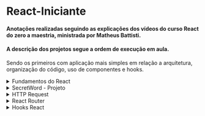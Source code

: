 # React-Iniciante

#### Anotações realizadas seguindo as explicações dos vídeos do curso React do zero a maestria,  ministrada por Matheus Battisti.

#### A descrição dos projetos segue a ordem de execução em aula.
Sendo os primeiros com aplicação mais simples em relação a arquitetura, organização do código, uso de componentes e hooks.

<details>
  <summary>Fundamentos do React</summary>
  
#### Node.Js 
- e uma biblioteca, runtime de javScript, utilizada por um compilador durante a execução do programa, éconstruida em V8 da Google.
  - Temos um código JavaScript rodando em C++ para garantir alta performance.
  - Download Node : nodejs.org
  - Verificar versão do node, digitar no cmd: node -v

#### NPM 
- é um gerenciador de pacotes Node, permite utilizar bibliotecas de terceiros, e também é utilizado par executar determinados scripts no programa.
  - os módulos externos ficam na pasta node-modules, Ela deve ser descartável, a cada instalação do projeto baixamos todos os pacotes novamente.
  - O npm vem junto com o Node.
  - Verificar versão do npm, digitar no cmd: npm -v


Terminal Powershell é melhor que o cmd.

#### Modo comum de criar um proje em react:
      npx create-react-app nomedaaplicação

#### Modo mais atual de criar o projeto utilizando vite, o projeto é criado de forma mais rápida:
     npm create vite@latest
 - selecionar nome do projeto
- selecionar o framework (no caso escolher react)
- selecionar a variant - JavScript ou TypeScript
- entrar na pasta no projeto que foi criada e rodar:
  - npm install ou npm i

#### Para rodar com vite:
     npm run dev

Extensão VS Code:
ES7 + React/Redux/React-Native
__________________________________________________________________________________

### Fundamentos do React

* Components
  - CamelCase
  - para importar colocar em forma de tag <Component/>

* Events (button, onClick)
  - Temos acesso ao argumento especial chamado events ou e. são os dados que o evento contém, se passar ele no log é possível ver tudo que o evento possui.

* Funções no evento
  - é possível passar a função criandoo uma () =>, porém não é recomendado criar uma função de bloco (função com mais de uma linha) nesse caso é melhor criar a função e chama-lano onclick.

* Imagem
  - Na pasta public manter as imagens que não possuem previsão de mudança, como logo, favicon
  - Na pasta assets as imagens que estão dentro do arquivo e poderão sofrer mudanças.

* Hooks
  - Todos os hooks começam com use
  - podemos criar nossos hooks, isso se chama custom hook
  - precisam ser importados
  - Hooks guarda ou alteram o estado de um dado


* Renderizar listas
  - map ex: <div>
	 <ul>
	  {list.map((item) => (
	    <li>{item}</li>))}
	 </ul>
	</div>

o list foi inicializado com useState contendo um array de nomes
ex: const [list] = useState(["Juliana", "Claudia", "Priscila"])


* Propriedade Key
  - o react precisa de uma chave única para cada um dos itens listados, isso ajuda a renderizar os componentes.
  - Podemos usar o id ou o index, mas o ideal é utilizar o id, em ultimo caso se usa o idex.
  - map ex com index: <div>
	 <ul>
	  {list.map((item,i) => (
	    <li key={i}>{item}</li>))}
	 </ul>
	</div>

* Previous State
  - permite pegar o dado ems eu valor original dentro de um set de dado
  - usado paramodificar listas, pois temoso valor antigo e transformamos em um valor novo
  - o primeiro argumento de um set sempre será o previous state
  - para chamar colocar prev+nome do state
  - ex: prevList

* Renderização condicional
  - é quando imprimimos uma parte do template baseado em uma condição
  - usa if para checar
  - ex: em caso de usuario autenticado/não autenticado

* If/Else
  - utilizar ternário
  - condição ? bloco1 : bloco2

* Props
  - passar valores de um componente pai para um componente filho
  - muito útil quando os dados são carregados via banco de dados.
  - as props vem em um objeto no argumento da função do componente.
  - eu dou um nome para propriedade que eu vou enviar e depois igualo ela o valor
  - ex: nome={nome}.
    - o primeiro campo é o nome que dou para a propriedade, não importa o nome que vou dar, poderia ser bola={nome}.
    - o segundo campo é o valor da propriedade, ele precisa ser informad0 corretamente.

  -  - ao receber o props no filho , recebo no componente filho pelo nome que eu dei a ele.

* Desestruturar props - destructuring
  - É a forma mais atual e funcional para utilizar.
  - passo entre {} os nomes das propriedades que estou recebendo por props.

* Renderização de lista
  - modelo de construção: { cars.map((car)=>(
  - para acessar os dados preciso passar car.propriedadedesejada
)}

* Fragments
  - <></> É interessante utilizar quando precisamos ter mais de um elemento pai em um componente.
  - Ela serve como elemento pai, não alterando a estrutura HTML como acontece se utilizamos uma div.

* ChildrenProp
  - recurso utilizado quando um componente precisa ter jsx dentro dele
  - porém esse jsx vem do componente pai
  - então o componente age como um container abraçando estes elementos
  - children é considerada uma prop de um componente.
  - a propriedade children carrega outros elementos além do valor, como o HTML.
  - No componente pai passo o prop myValue e as propriedades que desejo que sejam mostradas dentro do componente filho, elas serão carregadas pelo prop children, essa funcionalidade é muito utilizada em context.
    
  ![image](https://github.com/JuCouto/React-Iniciante/assets/100319483/486fec32-02cf-49f7-8eba-fa2979cc3bf7)
  
  - no componente filho recebo o prop children e passo como objeto children onde será carregado as propriedades no pai, posso também receber mais de uma prop, como o myValue por exemplo:
    
   ![image](https://github.com/JuCouto/React-Iniciante/assets/100319483/8c1dcd7d-de3f-4d12-99f2-c43af25427a7)

  - Exemplo em tela:
 
    ![image](https://github.com/JuCouto/React-Iniciante/assets/100319483/5cb20c97-243b-4d9e-b68a-7940dd5007c8)

* Função em props
  - criar a função no component pai e enviar como prop para o component.
  - No componente filho a função pode ser ativada por um evento.
  - exemplo: função de deletar no pai, passo para o filho , e no filho chamo a função através do ícone de deletar.

* State lift
  - valor levado do component filho para o pai
  - geralmente temos um componente que usa o state e outro que o altera
  - precisamos passar a alteração para o componente pai e este passa para o componente que usa o state

</details>

<details>
  <summary>SecretWord - Projeto</summary>
  
- Projeto de um jogo similar ao jogo da forca.
  
- Nesse projeto as "responsabilidades" estão concentradas no App.
 
- É o primeiro projeto do curso, então foi criado de forma mais básica, sem usar todos os recursos do react.
 
  ![SecretWord](https://github.com/JuCouto/React-Iniciante/assets/100319483/17997dd8-ed8d-49e2-bbc0-a599f28c5c16)

** sugestão de melhoria: mostrar a palavra completa ao acertar todas asletras, no momento está trocando para a próxima palavra. 
</details>

<details>
  <summary>HTTP Request</summary>

  #### API
  - O projeto apresenta simulação de API utilizando o json server (npm i json-server)
  - Para acessa-lo criar uma pasta "data"e arquivo db.json. colar seu modelo de json a ser consumido.
  - No package.json em scripts colar:   <br>"server": "json-server --watch data/db.json".
  - Para rodar o projeto, iniciar com  o jsonserver, pois por default ele abre na porta 3000.<br>
o react vai abrir em outra porta se a 3000 estiver ocupada, ou usando o vite vai abrir  na 5173
  - <b>npm run server</b>

  - O código possui comentários para facilitar o acompanhamento no que foi acrescentado nas aulas.
![Http](https://github.com/JuCouto/React-Iniciante/assets/100319483/079a99c9-aabb-4709-a2d3-c6ff2df297ef)

</details>

<details>
  <summary>React Router</summary>


</details>

<details>
  <summary>Hooks React</summary>

### UseState
- O principal propósito é gerenciar valores.
- Podemos consultar uma valor e alterá-lo.
- Isso permite re-renderizar um componente, o que não é possível com a manipulação de variáveis.

### useState e inputs
- Atrelando o useState a um input podemos fazer algumas ações:
  - alteração de um state por evento de onChange
  - Limpeza de inputs(Controlled input => tem que atrelar o value do input  ao valor do state)
  - Após preenchimento total do form, unir os statese fazer um envio dos dados ao back-end


### useReducer
- Tem a mesma função do useState, ele gerencia valores
- Porém temos a possibilidade de executar uma função na hora da alteração do valor.
- O useReducer recebe um valor para gerenciar e uma função para alterar esse valor.
- Cria a função, e através de uma action ela é executada. por ex: um onClick, em uma função mais simples.
* O reducer geralmente tem aplicações mais complexas, utilizando a estrutura switch com actions

** No código tem um exemplo utilizando o switch, para uma lista de tarefas

### useEffect
- Pode ser utilizado para alterações no DOM, requisições HTTP, entre outras
- O principal motivo de utiliza-lo é poder controlar quantas vezes algo acontece
- A sintaxe é formada por uma função a ser executada e um array de dependências.
- Se utilizar o useEffect com array de dependencias vazio a função é executada apenas uma vez.

#### useEffect com array de dependências:
quando passamos uma dependência criada no useState no array do useEffect para ser "vigiada"

#### Limpeza do useEffect
- Em alguns casos é necessário ter um cleanup no useEffect para garantir o funcionamento
ex: um timeout que ao mudar de página pode continuar a ser executado

### useDebounce
- Hook personalizado para controlar o tempo para execução da chamada na API, ele permite a execução da função após executar o tempo de espera determinado.
- modelo de componente Search sendo chamado no about, consumindo essa api https://kitsu.docs.apiary.io/#introduction/json:api.
- O componente SEARCHINPUT tem a implementação do debaunce.
- 
</details>

